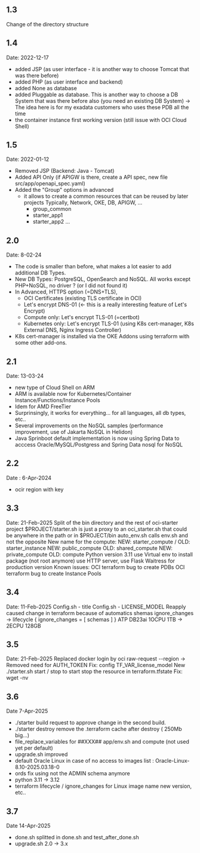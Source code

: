 1.3
---
Change of the directory structure

1.4 
---
Date: 2022-12-17
- added JSP (as user interface - it is another way to choose Tomcat that was there before)
- added PHP (as user interface and backend)
- added None as database
- added Pluggable as database. This is another way to choose a DB System that was there before also (you need an existing DB System) -> The idea here is for my exadata customers who uses these PDB all the time
- the container instance first working version (still issue with OCI Cloud Shell)

1.5 
---
Date: 2022-01-12
- Removed JSP (Backend: Java - Tomcat)
- Added API Only (if APIGW is there, create a API spec, new file src/app/openapi_spec.yaml)
- Added the "Group" options in advanced
  - it allows to create a common resources that can be reused by later projects
    Typically, Network, OKE, DB, APIGW, ...
    - group_common
    - starter_app1
    - starter_app2
    ...

2.0
---
Date: 8-02-24
- The code is smaller than before, what makes a lot easier to add additional DB Types.
- New DB Types: PostgreSQL, OpenSearch and NoSQL. All works except PHP+NoSQL, no driver ? (or I did not found it)
- In Advanced, HTTPS option (=DNS+TLS),
  - OCI Certificates (existing TLS certificate in OCI)
  - Let's encrypt DNS-01 (<- this is a really interesting feature of Let's Encrypt)
  - Compute only: Let's encrypt TLS-01 (=certbot)
  - Kubernetes only: Let's encrypt TLS-01 (using K8s cert-manager, K8s External DNS, Nginx Ingress Controller)
- K8s cert-manager is installed via the OKE Addons using terraform with some other add-ons.

2.1
---
Date: 13-03-24
- new type of Cloud Shell on ARM
- ARM is available now for Kubernetes/Container Instance/Functions/Instance Pools
- Idem for AMD FreeTier
- Surprinsingly, it works for everything...  for all languages, all db types, etc..
- Several improvements on the NoSQL samples (performance improvement, use of Jakarta NoSQL in Helidon)
- Java Sprinboot default implementation is now using Spring Data to acccess Oracle/MySQL/Postgress and Spring Data nosql for NoSQL

2.2
---
Date : 6-Apr-2024
- ocir region with key 

3.3
---
Date: 21-Feb-2025
Split of the bin directory and the rest of oci-starter project
    $PROJECT/starter.sh is just a proxy to an oci_starter.sh that could be anywhere in the path or in $PROJECT/bin
    auto_env.sh calls env.sh and not the opposite
New name
    for the compute: NEW: starter_compute / OLD: starter_instance
    NEW: public_compute OLD: shared_compute
    NEW: private_compute OLD: compute
Python
    version 3.11
    use Virtual env to install package (not root anymore)
    use HTTP server, use Flask Waitress for production version
Known issues:
    OCI terraform bug to create PDBs
    OCI terraform bug to create Instance Pools

3.4
---
Date: 11-Feb-2025
Config.sh - title
Config.sh - LICENSE_MODEL
Reapply caused change in terraform because of automatics shemas ignore_changes
-> lifecycle {
ignore_changes = [ schemas ]
}
ATP DB23ai 1OCPU 1TB -> 2ECPU 128GB


3.5
---
Date: 21-Feb-2025
Replaced docker login by oci raw-request --region
-> Removed need for AUTH_TOKEN
Fix: config TF_VAR_license_model
New ./starter.sh start / stop to start stop the resource in terraform.tfstate
Fix: wget -nv

3.6
---
Date 7-Apr-2025
- ./starter build request to approve change in the second build.
- ./starter destroy remove the .terraform cache after destroy ( 250Mb big...)
- file_replace_variables for ##XXX## app/env.sh and compute (not used yet per default)
- upgrade.sh improved
- default Oracle Linux in case of no access to images list : Oracle-Linux-8.10-2025.03.18-0
- ords fix using not the ADMIN schema anymore
- python 3.11 -> 3.12
- terraform lifecycle / ignore_changes for Linux image name new version, etc..

3.7
---
Date 14-Apr-2025
- done.sh splitted in done.sh and test_after_done.sh
- upgrade.sh 2.0 -> 3.x 